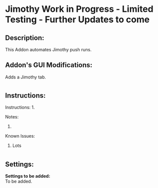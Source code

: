 # Jimothy Work in Progress - Limited Testing - Further Updates to come
## Description:
This Addon automates Jimothy push runs.

## Addon's GUI Modifications:
Adds a Jimothy tab.

#
## Instructions:
Instructions:
1. 

Notes:

1. 

Known Issues:
1. Lots
#
## Settings: 
**Settings to be added:**  
To be added.